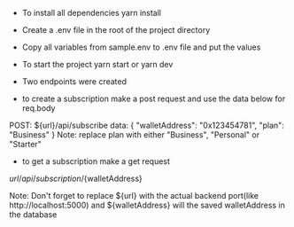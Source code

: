 * To install all dependencies
 yarn install

* Create a .env file in the root of the project directory

* Copy all variables from sample.env to .env file and put the values

* To start the project
yarn start
 or
yarn dev

* Two endpoints were created

- to create a subscription
make a post request and use the data below for req.body

POST: ${url}/api/subscribe
data: {
  "walletAddress": "0x123454781",
  "plan": "Business"
}
Note: replace plan with either "Business", "Personal" or "Starter"

- to get a subscription
make a get request

${url}/api/subscription/${walletAddress}

Note: Don't forget to replace ${url} with the actual backend port(like http://localhost:5000) and  ${walletAddress} will the saved walletAddress in the database
